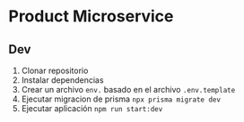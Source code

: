 # Product Microservice

## Dev 
1. Clonar repositorio
2. Instalar dependencias 
3. Crear un archivo `env.` basado en el archivo `.env.template`
4. Ejecutar migracion de prisma `npx prisma migrate dev `
5. Ejecutar aplicación `npm run start:dev`